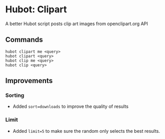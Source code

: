 # Hubot: Clipart

A better Hubot script posts clip art images from openclipart.org API

## Commands

```
hubot clipart me <query>
hubot clipart <query>
hubot clip me <query>
hubot clip <query>
```

## Improvements

### Sorting
 - Added `sort=downloads` to improve the quality of results

###  Limit
 - Added `limit=5` to make sure the random only selects the best results.
